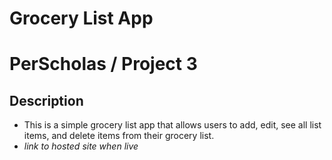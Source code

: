# Grocery List App
# PerScholas / Project 3
## Description
- This is a simple grocery list app that allows users to add, edit, see all list items, and delete items from their grocery list.
- *link to hosted site when live*
